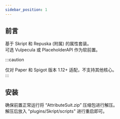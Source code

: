 ```yaml
---
sidebar_position: 1
---
```




## 前言

基于 Skript 和 Repuska (附属) 的属性套装。  
可选 Vulpecula 或 PlaceholderAPI 作为软前置。  

:::caution  

仅对 Paper 和 Spigot 版本 1.12+ 适配，不支持其他核心。  
:::

## 安装

确保前置正常运行将 “AttributeSuit.zip” 压缩包进行解压。  
解压后放入 "plugins/Skript/scripts" 进行重启即可。  

